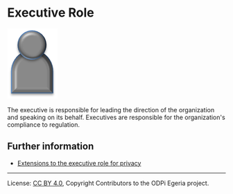 <!-- SPDX-License-Identifier: CC-BY-4.0 -->
<!-- Copyright Contributors to the ODPi Egeria project. -->

# Executive Role

<!--![Icon](executive-role.png)-->
<img src="/docs/roles/executive-role.png">

The executive is responsible for leading the direction of the
organization and speaking on its behalf.
Executives are responsible for the organization's compliance to regulation.

## Further information

* [Extensions to the executive role for privacy](../../data-privacy-pack/role-extensions-for-privacy.md)




----
License: [CC BY 4.0](https://creativecommons.org/licenses/by/4.0/),
Copyright Contributors to the ODPi Egeria project.